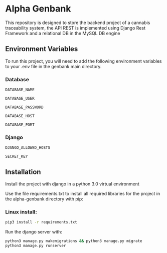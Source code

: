 # Alpha Genbank

This repository is designed to store the backend project of a cannabis traceability system, the API REST is implemented using Django Rest Framework and a relational DB in the MySQL DB engine
## Environment Variables

To run this project, you will need to add the following environment variables to your .env file in the genbank main directory.

### Database

`DATABASE_NAME`

`DATABASE_USER`

`DATABASE_PASSWORD`

`DATABASE_HOST`

`DATABASE_PORT`

### Django

`DJANGO_ALLOWED_HOSTS`

`SECRET_KEY`

## Installation

Install the project with django in a python 3.0 virtual environment

Use the file requirements.txt to install all required libraries for the project in the alpha-genbank directory with pip:

### Linux install:
```bash
pip3 install -r requirements.txt
````

Run the django server with:
```bash
python3 manage.py makemigrations && python3 manage.py migrate
python3 manage.py runserver
```